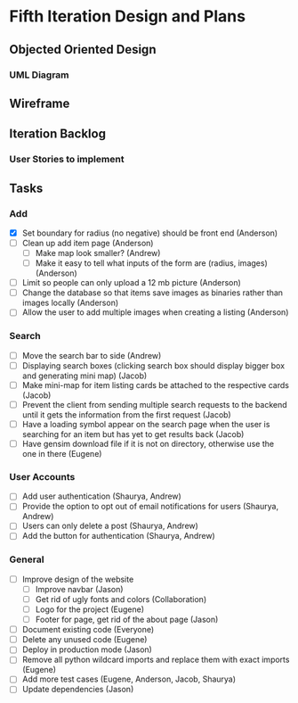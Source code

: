 # Fifth Iteration Design and Plans

## Objected Oriented Design

### UML Diagram

## Wireframe

## Iteration Backlog

### User Stories to implement

## Tasks

### Add

- [X] Set boundary for radius (no negative) should be front end (Anderson)
- [ ] Clean up add item page (Anderson)
  - [ ] Make map look smaller? (Andrew)
  - [ ] Make it easy to tell what inputs of the form are (radius, images) (Anderson)
- [ ] Limit so people can only upload a 12 mb picture (Anderson)
- [ ] Change the database so that items save images as binaries rather than images locally (Anderson)
- [ ] Allow the user to add multiple images when creating a listing (Anderson)

### Search

- [ ] Move the search bar to side (Andrew)
- [ ] Displaying search boxes (clicking search box should display bigger box and generating mini map) (Jacob)
- [ ] Make mini-map for item listing cards be attached to the respective cards (Jacob)
- [ ] Prevent the client from sending multiple search requests to the backend until it gets the information from the first request (Jacob)
- [ ] Have a loading symbol appear on the search page when the user is searching for an item but has yet to get results back (Jacob)
- [ ] Have gensim download file if it is not on directory, otherwise use the one in there (Eugene)

### User Accounts

- [ ] Add user authentication (Shaurya, Andrew)
- [ ] Provide the option to opt out of email notifications for users (Shaurya, Andrew)
- [ ] Users can only delete a post (Shaurya, Andrew)
- [ ] Add the button for authentication (Shaurya, Andrew)

### General

- [ ] Improve design of the website
  - [ ] Improve navbar (Jason)
  - [ ] Get rid of ugly fonts and colors (Collaboration)
  - [ ] Logo for the project (Eugene)
  - [ ] Footer for page, get rid of the about page (Jason)
- [ ] Document existing code (Everyone)
- [ ] Delete any unused code (Eugene)
- [ ] Deploy in production mode (Jason)
- [ ] Remove all python wildcard imports and replace them with exact imports (Eugene)
- [ ] Add more test cases (Eugene, Anderson, Jacob, Shaurya)
- [ ] Update dependencies (Jason)
